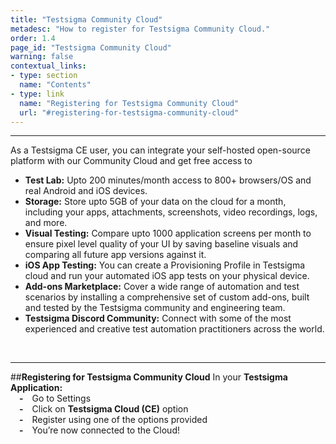 ```yaml
---
title: "Testsigma Community Cloud"
metadesc: "How to register for Testsigma Community Cloud."
order: 1.4
page_id: "Testsigma Community Cloud"
warning: false
contextual_links:
- type: section
  name: "Contents"
- type: link
  name: "Registering for Testsigma Community Cloud"
  url: "#registering-for-testsigma-community-cloud"
---
```

---
As a Testsigma CE user, you can integrate your self-hosted open-source platform with our Community Cloud and get free access to
* **Test Lab:** Upto 200 minutes/month access to 800+ browsers/OS and real Android and iOS devices.
* **Storage:** Store upto 5GB of your data on the cloud for a month, including your apps, attachments, screenshots, video recordings, logs, and more. 
* **Visual Testing:** Compare upto 1000 application screens per month to ensure pixel level quality of your UI by saving baseline visuals and comparing all future app versions against it.
* **iOS App Testing:** You can create a Provisioning Profile in Testsigma cloud and run your automated iOS app tests on your physical device.
* **Add-ons Marketplace:** Cover a wide range of automation and test scenarios by installing a comprehensive set of custom add-ons, built and tested by the 
Testsigma community and engineering team.
* **Testsigma Discord Community:** Connect with some of the most experienced and creative test automation practitioners across the world.

&emsp;

---
##**Registering for Testsigma Community Cloud**
In your **Testsigma Application:**<br>
&emsp;**-**&emsp;Go to Settings<br>
&emsp;**-**&emsp;Click on **Testsigma Cloud (CE)** option <br>
&emsp;**-**&emsp;Register using one of the options provided <br>
&emsp;**-**&emsp;You’re now connected to the Cloud!

